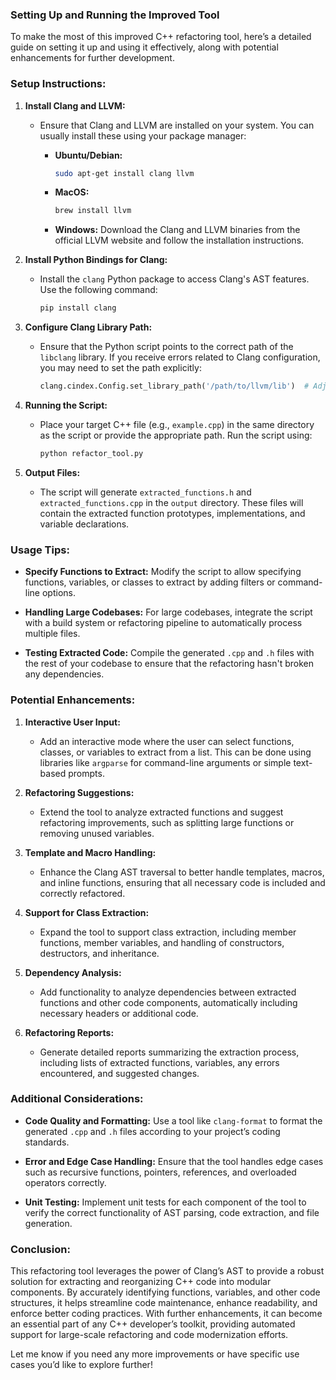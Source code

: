 ### Setting Up and Running the Improved Tool

To make the most of this improved C++ refactoring tool, here’s a detailed guide on setting it up and using it effectively, along with potential enhancements for further development.

### Setup Instructions:

1. **Install Clang and LLVM:**
   - Ensure that Clang and LLVM are installed on your system. You can usually install these using your package manager:

     - **Ubuntu/Debian:**
       ```bash
       sudo apt-get install clang llvm
       ```

     - **MacOS:**
       ```bash
       brew install llvm
       ```

     - **Windows:**
       Download the Clang and LLVM binaries from the official LLVM website and follow the installation instructions.

2. **Install Python Bindings for Clang:**
   - Install the `clang` Python package to access Clang's AST features. Use the following command:
     ```bash
     pip install clang
     ```

3. **Configure Clang Library Path:**
   - Ensure that the Python script points to the correct path of the `libclang` library. If you receive errors related to Clang configuration, you may need to set the path explicitly:

     ```python
     clang.cindex.Config.set_library_path('/path/to/llvm/lib')  # Adjust based on your installation
     ```

4. **Running the Script:**
   - Place your target C++ file (e.g., `example.cpp`) in the same directory as the script or provide the appropriate path. Run the script using:
     ```bash
     python refactor_tool.py
     ```

5. **Output Files:**
   - The script will generate `extracted_functions.h` and `extracted_functions.cpp` in the `output` directory. These files will contain the extracted function prototypes, implementations, and variable declarations.

### Usage Tips:

- **Specify Functions to Extract:** Modify the script to allow specifying functions, variables, or classes to extract by adding filters or command-line options.
  
- **Handling Large Codebases:** For large codebases, integrate the script with a build system or refactoring pipeline to automatically process multiple files.

- **Testing Extracted Code:** Compile the generated `.cpp` and `.h` files with the rest of your codebase to ensure that the refactoring hasn't broken any dependencies.

### Potential Enhancements:

1. **Interactive User Input:**
   - Add an interactive mode where the user can select functions, classes, or variables to extract from a list. This can be done using libraries like `argparse` for command-line arguments or simple text-based prompts.

2. **Refactoring Suggestions:**
   - Extend the tool to analyze extracted functions and suggest refactoring improvements, such as splitting large functions or removing unused variables.

3. **Template and Macro Handling:**
   - Enhance the Clang AST traversal to better handle templates, macros, and inline functions, ensuring that all necessary code is included and correctly refactored.

4. **Support for Class Extraction:**
   - Expand the tool to support class extraction, including member functions, member variables, and handling of constructors, destructors, and inheritance.

5. **Dependency Analysis:**
   - Add functionality to analyze dependencies between extracted functions and other code components, automatically including necessary headers or additional code.

6. **Refactoring Reports:**
   - Generate detailed reports summarizing the extraction process, including lists of extracted functions, variables, any errors encountered, and suggested changes.

### Additional Considerations:

- **Code Quality and Formatting:** Use a tool like `clang-format` to format the generated `.cpp` and `.h` files according to your project’s coding standards.

- **Error and Edge Case Handling:** Ensure that the tool handles edge cases such as recursive functions, pointers, references, and overloaded operators correctly.

- **Unit Testing:** Implement unit tests for each component of the tool to verify the correct functionality of AST parsing, code extraction, and file generation.

### Conclusion:

This refactoring tool leverages the power of Clang’s AST to provide a robust solution for extracting and reorganizing C++ code into modular components. By accurately identifying functions, variables, and other code structures, it helps streamline code maintenance, enhance readability, and enforce better coding practices. With further enhancements, it can become an essential part of any C++ developer’s toolkit, providing automated support for large-scale refactoring and code modernization efforts. 

Let me know if you need any more improvements or have specific use cases you’d like to explore further!
